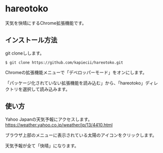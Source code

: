 # hareotoko

天気を快晴にするChrome拡張機能です。

## インストール方法

git cloneしします。

```shell
$ git clone https://github.com/kapiecii/hareotoko.git
```

Chromeの拡張機能メニューで「デベロッパーモード」をオンにします。

「パッケージ化されていない拡張機能を読み込む」から、「hareotoko」ディレクトリを選択して読み込みます。

## 使い方

Yahoo Japanの天気予報にアクセスします。<br>
https://weather.yahoo.co.jp/weather/jp/13/4410.html

ブラウザ上部のメニューに表示されている太陽のアイコンをクリックします。

天気予報が全て「快晴」になります。
